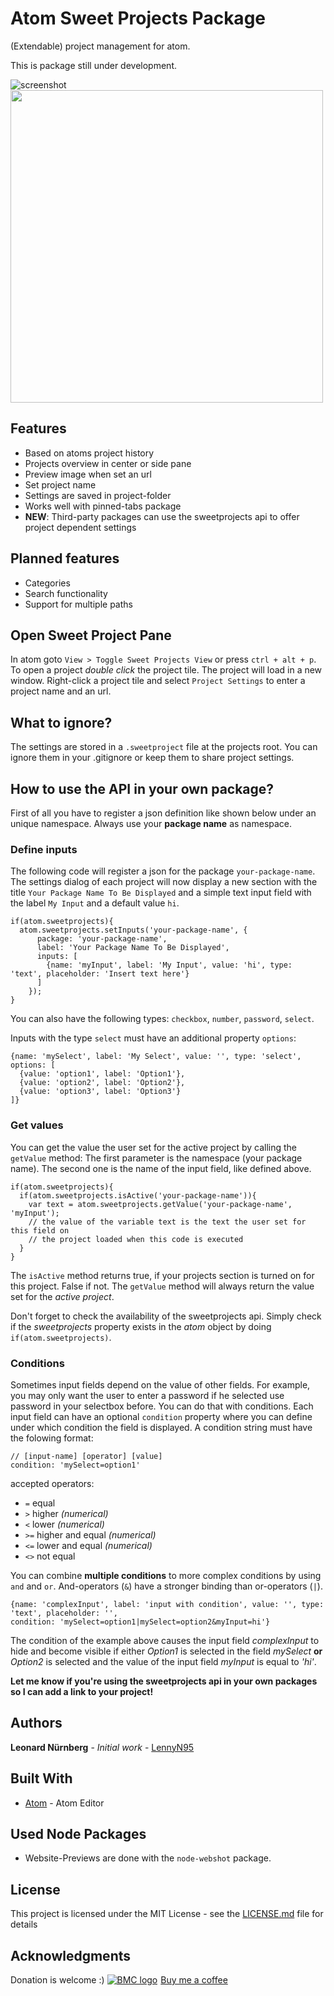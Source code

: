 # Atom Sweet Projects Package

(Extendable) project management for atom.

This is package still under development.

![screenshot](https://www.moontec.de/atomimages/sweetprojects_img01.png)
 <img src="https://www.moontec.de/atomimages/sweetprojects_img02.png" width="500"/>

## Features

* Based on atoms project history
* Projects overview in center or side pane
* Preview image when set an url
* Set project name
* Settings are saved in project-folder
* Works well with pinned-tabs package
* **NEW**: Third-party packages can use the sweetprojects api to offer project dependent settings

## Planned features

* Categories
* Search functionality
* Support for multiple paths

## Open Sweet Project Pane

In atom goto `View > Toggle Sweet Projects View` or press `ctrl + alt + p`.
To open a project *double click* the project tile. The project will load in a new window.
Right-click a project tile and select `Project Settings` to enter a project name and an url.

## What to ignore?

The settings are stored in a `.sweetproject` file at the projects root.
You can ignore them in your .gitignore or keep them to share project settings.

## How to use the API in your own package?

First of all you have to register a json definition like shown below under an unique namespace.
Always use your **package name** as namespace.

### Define inputs

The following code will register a json for the package `your-package-name`.
The settings dialog of each project will now display a new section with the title `Your Package Name To Be Displayed` and a simple text input field with the label `My Input` and a default value `hi`.

```
if(atom.sweetprojects){
  atom.sweetprojects.setInputs('your-package-name', {
      package: 'your-package-name',
      label: 'Your Package Name To Be Displayed',
      inputs: [
        {name: 'myInput', label: 'My Input', value: 'hi', type: 'text', placeholder: 'Insert text here'}
      ]
    });
}
```

You can also have the following types: `checkbox`, `number`, `password`, `select`.

Inputs with the type `select` must have an additional property `options`:
```
{name: 'mySelect', label: 'My Select', value: '', type: 'select', options: [
  {value: 'option1', label: 'Option1'},
  {value: 'option2', label: 'Option2'},
  {value: 'option3', label: 'Option3'}
]}
```

### Get values

You can get the value the user set for the active project by calling the `getValue` method:
The first parameter is the namespace (your package name). The second one is the name of the input field, like defined above.
```
if(atom.sweetprojects){
  if(atom.sweetprojects.isActive('your-package-name')){
    var text = atom.sweetprojects.getValue('your-package-name', 'myInput');
    // the value of the variable text is the text the user set for this field on
    // the project loaded when this code is executed
  }
}
```
The `isActive` method returns true, if your projects section is turned on for this project. False if not. The `getValue` method will always return the value set for the *active project*.

Don't forget to check the availability of the sweetprojects api. Simply check if the *sweetprojects* property exists in the *atom* object by doing `if(atom.sweetprojects)`.

### Conditions

Sometimes input fields depend on the value of other fields. For example, you may only want the user to enter a password if he selected use password in your selectbox before. You can do that with conditions. Each input field can have an optional `condition` property where you can define under which condition the field is displayed. A condition string must have the folowing format:

```
// [input-name] [operator] [value]
condition: 'mySelect=option1'
```
accepted operators:
* `=` equal
* `>` higher *(numerical)*
* `<` lower *(numerical)*
* `>=` higher and equal  *(numerical)*
* `<=` lower and equal  *(numerical)*
* `<>` not equal

You can combine **multiple conditions** to more complex conditions by using `and` and `or`.
And-operators (`&`) have a stronger binding than or-operators (`|`).  

```
{name: 'complexInput', label: 'input with condition', value: '', type: 'text', placeholder: '',
condition: 'mySelect=option1|mySelect=option2&myInput=hi'}
```

The condition of the example above causes the input field *complexInput* to hide and become visible if either *Option1* is selected in the field *mySelect* **or** *Option2* is selected and the value of the input field *myInput* is equal to *'hi'*.

**Let me know if you're using the sweetprojects api in your own packages so I can add a link to your project!**

## Authors

**Leonard Nürnberg** - *Initial work* - [LennyN95](https://github.com/LennyN95)

## Built With

* [Atom](https://atom.io/) - Atom Editor

## Used Node Packages

* Website-Previews are done with the `node-webshot` package.

## License

This project is licensed under the MIT License - see the [LICENSE.md](LICENSE.md) file for details

## Acknowledgments

Donation is welcome :)
<a class="bmc-button" href="https://www.buymeacoffee.com/5R7pfc9"><img src="https://www.buymeacoffee.com/assets/img/BMC-btn-logo.svg" alt="BMC logo"><span style="margin-left:5px">Buy me a coffee</span></a>
